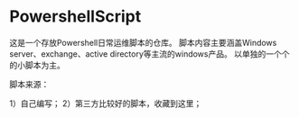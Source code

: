 ﻿# PowershellScript
这是一个存放Powershell日常运维脚本的仓库。
脚本内容主要涵盖Windows server、exchange、active directory等主流的windows产品。
以单独的一个个的小脚本为主。

脚本来源：

1）自己编写；
2）第三方比较好的脚本，收藏到这里；